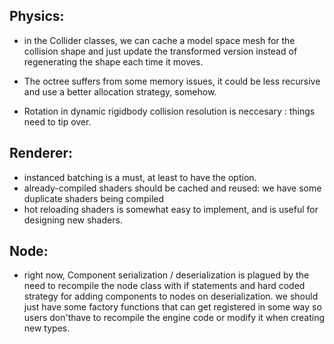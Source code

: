 ## Physics:

- in the Collider classes, we can cache a model space mesh for the collision shape and just update the transformed
version instead of regenerating the shape each time it moves.

- The octree suffers from some memory issues, it could be less recursive and use a better allocation strategy, somehow.

- Rotation in dynamic rigidbody collision resolution is neccesary : things need to tip over.

## Renderer: 

- instanced batching is a must, at least to have the option.
- already-compiled shaders should be cached and reused: we have some duplicate shaders being compiled
- hot reloading shaders is somewhat easy to implement, and is useful for designing new shaders.

## Node:

- right now, Component serialization / deserialization is plagued by the need to recompile the node class with if statements and hard coded strategy for adding components to nodes on deserialization. we should just have some factory functions that can get registered in some way so users don'thave to recompile the engine code or modify it when creating new types.

